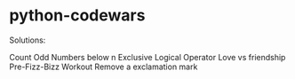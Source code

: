 # python-codewars
Solutions:

Count Odd Numbers below n
Exclusive Logical Operator
Love vs friendship
Pre-Fizz-Bizz Workout
Remove a exclamation mark
